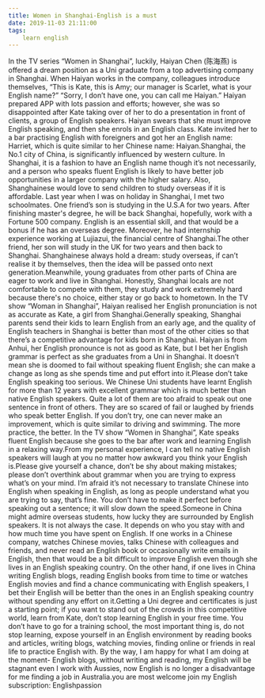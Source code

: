 ```yaml
---
title: Women in Shanghai-English is a must
date: 2019-11-03 21:11:00
tags:
    learn english
---
```

In the TV series “Women in Shanghai”, luckily, Haiyan Chen (陈海燕) is offered a dream position as a Uni graduate from a top advertising company in Shanghai. When Haiyan works in the company, colleagues introduce themselves, “This is Kate, this is Amy; our manager is Scarlet, what is your English name?” “Sorry, I don’t have one, you can call me Haiyan.” Haiyan prepared APP with lots passion and efforts; however, she was so disappointed after Kate taking over of her to do a presentation in front of clients, a group of English speakers. Haiyan swears that she must improve English speaking, and then she enrols in an English class. Kate invited her to a bar practising English with foreigners and got her an English name: Harriet, which is quite similar to her Chinese name: Haiyan.Shanghai, the No.1 city of China, is significantly influenced by western culture. In Shanghai, it is a fashion to have an English name though it’s not necessarily, and a person who speaks fluent English is likely to have better job opportunities in a larger company with the higher salary. Also, Shanghainese would love to send children to study overseas if it is affordable. Last year when I was on holiday in Shanghai, I met two schoolmates. One friend’s son is studying in the U.S.A for two years. After finishing master's degree, he will be back Shanghai, hopefully, work with a Fortune 500 company. English is an essential skill, and that would be a bonus if he has an overseas degree. Moreover, he had internship experience working at Lujiazui, the financial centre of Shanghai.The other friend, her son will study in the UK for two years and then back to Shanghai. Shanghainese always hold a dream: study overseas, if can’t realise it by themselves, then the idea will be passed onto next generation.Meanwhile, young graduates from other parts of China are eager to work and live in Shanghai. Honestly, Shanghai locals are not comfortable to compete with them, they study and work extremely hard because there's no choice, either stay or go back to hometown. In the TV show “Woman in Shanghai”, Haiyan realised her English pronunciation is not as accurate as Kate, a girl from Shanghai.Generally speaking, Shanghai parents send their kids to learn English from an early age, and the quality of English teachers in Shanghai is better than most of the other cities so that there’s a competitive advantage for kids born in Shanghai. Haiyan is from Anhui, her English pronounce is not as good as Kate, but I bet her English grammar is perfect as she graduates from a Uni in Shanghai. It doesn’t mean she is doomed to fail without speaking fluent English; she can make a change as long as she spends time and put effort into it.Please don’t take English speaking too serious. We Chinese Uni students have learnt English for more than 12 years with excellent grammar which is much better than native English speakers. Quite a lot of them are too afraid to speak out one sentence in front of others. They are so scared of fail or laughed by friends who speak better English. If you don’t try, one can never make an improvement, which is quite similar to driving and swimming. The more practice, the better. In the TV show “Women in Shanghai”, Kate speaks fluent English because she goes to the bar after work and learning English in a relaxing way.From my personal experience, I can tell no native English speakers will laugh at you no matter how awkward you think your English is.Please give yourself a chance, don’t be shy about making mistakes; please don’t overthink about grammar when you are trying to express what’s on your mind. I’m afraid it’s not necessary to translate Chinese into English when speaking in English, as long as people understand what you are trying to say, that’s fine. You don’t have to make it perfect before speaking out a sentence; it will slow down the speed.Someone in China might admire overseas students, how lucky they are surrounded by English speakers. It is not always the case. It depends on who you stay with and how much time you have spent on English. If one works in a Chinese company, watches Chinese movies, talks Chinese with colleagues and friends, and never read an English book or occasionally write emails in English, then that would be a bit difficult to improve English even though she lives in an English speaking country. On the other hand, if one lives in China writing English blogs, reading English books from time to time or watches English movies and find a chance communicating with English speakers, I bet their English will be better than the ones in an English speaking country without spending any effort on it.Getting a Uni degree and certificates is just a starting point; if you want to stand out of the crowds in this competitive world, learn from Kate, don’t stop learning English in your free time. You don’t have to go for a training school, the most important thing is, do not stop learning, expose yourself in an English environment by reading books and articles, writing blogs, watching movies, finding online or friends in real life to practice English with. By the way, I am happy for what I am doing at the moment- English blogs, without writing and reading, my English will be stagnant even I work with Aussies, now English is no longer a disadvantage for me finding a job in Australia.you are most welcome join my English subscription: Englishpassion